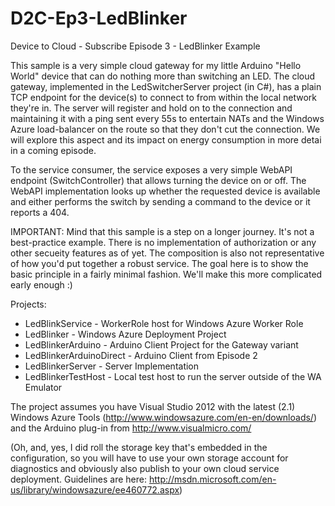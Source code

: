 D2C-Ep3-LedBlinker
==================

Device to Cloud - Subscribe Episode 3 - LedBlinker Example

This sample is a very simple cloud gateway for my little Arduino "Hello World" device that can do 
nothing more than switching an LED. The cloud gateway, implemented in the LedSwitcherServer project (in 
C#), has a plain TCP endpoint for the device(s) to connect to from within the local network they're in. 
The server will register and hold on to the connection and maintaining it with a ping sent every 55s
to entertain NATs and the Windows Azure load-balancer on the route so that they don't cut the connection.
We will explore this aspect and its impact on energy consumption in more detai in a coming episode. 

To the service consumer, the service exposes a very simple WebAPI endpoint (SwitchController) that allows 
turning the device on or off. The WebAPI implementation looks up whether the requested device is available
and either performs the switch by sending a command to the device or it reports a 404.

IMPORTANT: Mind that this sample is a step on a longer journey. It's not a best-practice example. There is
no implementation of authorization or any other secueity features as of yet. The composition is also not 
representative of how you'd put together a robust service. The goal here is to show the basic principle in 
a fairly minimal fashion. We'll make this more complicated early enough :)

Projects:

* LedBlinkService - WorkerRole host for Windows Azure Worker Role
* LedBlinker - Windows Azure Deployment Project
* LedBlinkerArduino - Arduino Client Project for the Gateway variant
* LedBlinkerArduinoDirect - Arduino Client from Episode 2
* LedBlinkerServer - Server Implementation
* LedBlinkerTestHost - Local test host to run the server outside of the WA Emulator

The project assumes you have Visual Studio 2012 with the latest (2.1) Windows Azure Tools 
(http://www.windowsazure.com/en-en/downloads/) and the Arduino plug-in from 
http://www.visualmicro.com/ 


(Oh, and, yes, I did roll the storage key that's embedded in the configuration, so you will have to use 
your own storage account for diagnostics and obviously also publish to your own cloud service deployment.
Guidelines are here: http://msdn.microsoft.com/en-us/library/windowsazure/ee460772.aspx) 

